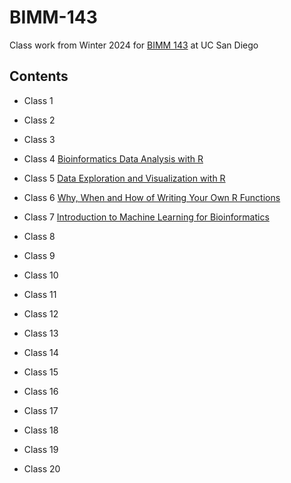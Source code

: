 # BIMM-143

Class work from Winter 2024 for [BIMM 143](https://bioboot.github.io/bimm143_W24/) at UC San Diego

## Contents

- Class 1 

- Class 2 

- Class 3 

- Class 4 [Bioinformatics Data Analysis with R](https://github.com/jbgarza/BIMM-143/blob/main/class04/class4.pdf)

- Class 5 [Data Exploration and Visualization with R](https://github.com/jbgarza/BIMM-143/blob/main/class05/class05.pdf)

- Class 6 [Why, When and How of Writing Your Own R Functions](https://github.com/jbgarza/BIMM-143/blob/main/class06/class06.pdf)

- Class 7 [Introduction to Machine Learning for Bioinformatics](https://github.com/jbgarza/BIMM-143/blob/main/class07/class07.pdf)

- Class 8

- Class 9

- Class 10

- Class 11

- Class 12

- Class 13

- Class 14

- Class 15

- Class 16

- Class 17

- Class 18

- Class 19

- Class 20

